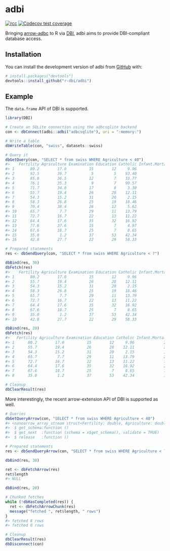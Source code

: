 
<!-- README.md is generated from README.Rmd. Please edit that file -->

# adbi

<!-- badges: start -->

[![rcc](https://github.com/r-dbi/adbi/workflows/rcc/badge.svg)](https://github.com/r-dbi/adbi/actions)
[![Codecov test
coverage](https://codecov.io/gh/r-dbi/adbi/branch/main/graph/badge.svg)](https://app.codecov.io/gh/r-dbi/adbi?branch=main)
<!-- badges: end -->

Bringing [arrow-adbc](https://github.com/apache/arrow-adbc) to R via
[DBI](https://github.com/r-dbi), adbi aims to provide DBI-compliant
database access.

## Installation

You can install the development version of adbi from
[GitHub](https://github.com/) with:

``` r
# install.packages("devtools")
devtools::install_github("r-dbi/adbi")
```

## Example

The `data.frame` API of DBI is supported.

``` r
library(DBI)

# Create an SQLite connection using the adbcsqlite backend
con <- dbConnect(adbi::adbi("adbcsqlite"), uri = ":memory:")

# Write a table
dbWriteTable(con, "swiss", datasets::swiss)

# Query it
dbGetQuery(con, "SELECT * from swiss WHERE Agriculture < 40")
#>    Fertility Agriculture Examination Education Catholic Infant.Mortality
#> 1       80.2        17.0          15        12     9.96             22.2
#> 2       92.5        39.7           5         5    93.40             20.2
#> 3       85.8        36.5          12         7    33.77             20.3
#> 4       76.1        35.3           9         7    90.57             26.6
#> 5       71.7        34.0          17         8     3.30             20.0
#> 6       55.7        19.4          26        28    12.11             20.2
#> 7       54.3        15.2          31        20     2.15             10.8
#> 8       58.3        26.8          25        19    18.46             20.9
#> 9       70.4        38.4          26        12     5.62             20.3
#> 10      65.7         7.7          29        11    13.79             20.5
#> 11      72.7        16.7          22        13    11.22             18.9
#> 12      64.4        17.6          35        32    16.92             23.0
#> 13      77.6        37.6          15         7     4.97             20.0
#> 14      67.6        18.7          25         7     8.65             19.5
#> 15      35.0         1.2          37        53    42.34             18.0
#> 16      42.8        27.7          22        29    58.33             19.3

# Prepared statements
res <- dbSendQuery(con, "SELECT * from swiss WHERE Agriculture < ?")

dbBind(res, 30)
dbFetch(res)
#>    Fertility Agriculture Examination Education Catholic Infant.Mortality
#> 1       80.2        17.0          15        12     9.96             22.2
#> 2       55.7        19.4          26        28    12.11             20.2
#> 3       54.3        15.2          31        20     2.15             10.8
#> 4       58.3        26.8          25        19    18.46             20.9
#> 5       65.7         7.7          29        11    13.79             20.5
#> 6       72.7        16.7          22        13    11.22             18.9
#> 7       64.4        17.6          35        32    16.92             23.0
#> 8       67.6        18.7          25         7     8.65             19.5
#> 9       35.0         1.2          37        53    42.34             18.0
#> 10      42.8        27.7          22        29    58.33             19.3

dbBind(res, 20)
dbFetch(res)
#>   Fertility Agriculture Examination Education Catholic Infant.Mortality
#> 1      80.2        17.0          15        12     9.96             22.2
#> 2      55.7        19.4          26        28    12.11             20.2
#> 3      54.3        15.2          31        20     2.15             10.8
#> 4      65.7         7.7          29        11    13.79             20.5
#> 5      72.7        16.7          22        13    11.22             18.9
#> 6      64.4        17.6          35        32    16.92             23.0
#> 7      67.6        18.7          25         7     8.65             19.5
#> 8      35.0         1.2          37        53    42.34             18.0

# Cleanup
dbClearResult(res)
```

More interestingly, the recent arrow-extension API of DBI is supported
as well.

``` r
# Queries
dbGetQueryArrow(con, "SELECT * from swiss WHERE Agriculture < 40")
#> <nanoarrow_array_stream struct<Fertility: double, Agriculture: double, Examination: int64, Education: int64, Catholic: double, Infant.Mortality: double>>
#>  $ get_schema:function ()  
#>  $ get_next  :function (schema = x$get_schema(), validate = TRUE)  
#>  $ release   :function ()

# Prepared statements
res <- dbSendQueryArrow(con, "SELECT * from swiss WHERE Agriculture < ?")

dbBind(res, 30)

ret <- dbFetchArrow(res)
ret$length
#> NULL

dbBind(res, 20)

# Chunked fetches
while (!dbHasCompleted(res)) {
  ret <- dbFetchArrowChunk(res)
  message("fetched ", ret$length, " rows")
}
#> fetched 8 rows
#> fetched 0 rows

# Cleanup
dbClearResult(res)
dbDisconnect(con)
```
